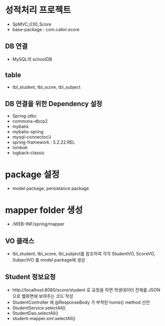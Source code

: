 # 성적처리 프로젝트
* SpMVC_030_Score
* base-package : com.callor.score

## DB 연결
* MySQL의 schoolDB

## table
* tbl_student, tbl_score, tbl_subject

## DB 연결을 위한 Dependency 설정
* Spring-jdbc
* commons-dbcp2
* mybatis
* mybatis-spring
* mysql-connector/J
* spring-framework : 5.2.22.REL
* lombok
* logback-classic

# package 설정
* model package, persistance package

# mapper folder 생성
* /WEB-INF/spring/mapper

## VO 클래스
* tbl_student, tbl_score, tbl_subject를 참조하여 각각 StudentVO, ScoreVO, SubjectVO 를 model package에 생성

## Student 정보요청
* http://localhost:8080/score/student 로 요청을 하면 학생데이터 전체를 JSON으로 웹화면에 보여주는 코드 작성
* StudentController 에 @ResponseBody 가 부착된 home() method 선언
* StudentService.selectAll()
* StudentDao.selectAll()
* student-mapper.xml.selectAll()
